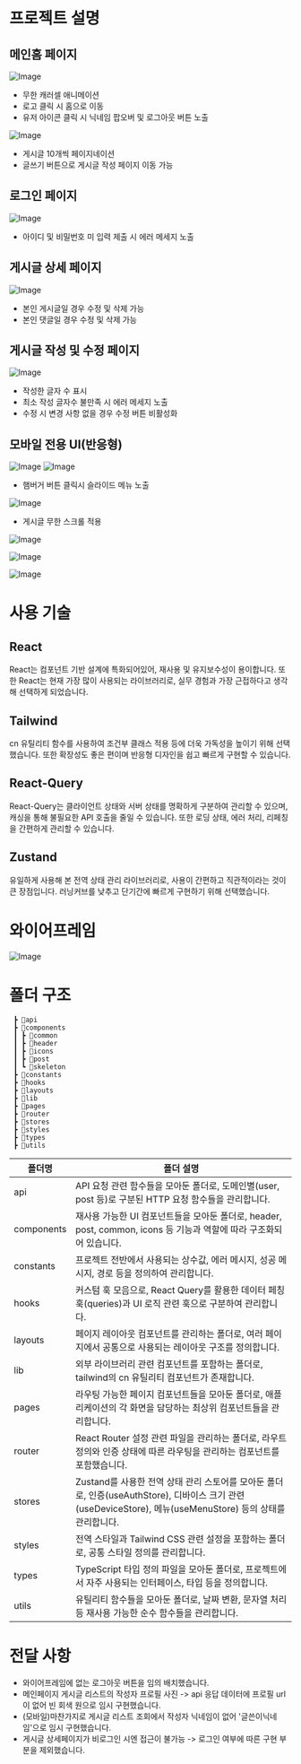 # 프로젝트 설명

## 메인홈 페이지

![Image](https://github.com/user-attachments/assets/8d2fc449-9ef6-4192-b246-0eee06f7f72e)

- 무한 캐러셀 애니메이션
- 로고 클릭 시 홈으로 이동
- 유저 아이콘 클릭 시 닉네임 팝오버 및 로그아웃 버튼 노출

![Image](https://github.com/user-attachments/assets/490172d6-88f7-4b9f-a0c1-3ce328023052)

- 게시글 10개씩 페이지네이션
- 글쓰기 버튼으로 게시글 작성 페이지 이동 가능

## 로그인 페이지

![Image](https://github.com/user-attachments/assets/a1f0157a-0520-4c78-a745-e6b69eac9d74)

- 아이디 및 비밀번호 미 입력 제출 시 에러 메세지 노출

## 게시글 상세 페이지

![Image](https://github.com/user-attachments/assets/780708ee-861c-4b5a-b02f-defe021c501c)

- 본인 게시글일 경우 수정 및 삭제 가능
- 본인 댓글일 경우 수정 및 삭제 가능

## 게시글 작성 및 수정 페이지

![Image](https://github.com/user-attachments/assets/b289168e-28e0-438e-b689-4a90e2c18f6f)

- 작성한 글자 수 표시
- 최소 작성 글자수 불만족 시 에러 메세지 노출
- 수정 시 변경 사항 없을 경우 수정 버튼 비활성화

## 모바일 전용 UI(반응형)

![Image](https://github.com/user-attachments/assets/b233f3af-5a57-4653-af44-1eca62bac3aa)
![Image](https://github.com/user-attachments/assets/a3d6387c-f180-4d53-96b2-f25724ab8a9c)

- 햄버거 버튼 클릭시 슬라이드 메뉴 노출

![Image](https://github.com/user-attachments/assets/8d8297e3-2243-4394-84df-842480382858)

- 게시글 무한 스크롤 적용

![Image](https://github.com/user-attachments/assets/6fef0534-4114-4084-84e2-0b420641ce44)

![Image](https://github.com/user-attachments/assets/766fc946-f2e3-440e-b067-f7eb54f6c19f)

![Image](https://github.com/user-attachments/assets/b96ea655-47a3-4ec8-8798-6369fc816cb0)

# 사용 기술

## React

React는 컴포넌트 기반 설계에 특화되어있어, 재사용 및 유지보수성이 용이합니다. 또한 React는 현재 가장 많이 사용되는 라이브러리로, 실무 경험과 가장 근접하다고 생각해 선택하게 되었습니다.

## Tailwind

cn 유틸리티 함수를 사용하여 조건부 클래스 적용 등에 더욱 가독성을 높이기 위해 선택했습니다. 또한 확장성도 좋은 편이며 반응형 디자인을 쉽고 빠르게 구현할 수 있습니다.

## React-Query

React-Query는 클라이언트 상태와 서버 상태를 명확하게 구분하여 관리할 수 있으며, 캐싱을 통해 불필요한 API 호출을 줄일 수 있습니다. 또한 로딩 상태, 에러 처리, 리페칭을 간편하게 관리할 수 있습니다.

## Zustand

유일하게 사용해 본 전역 상태 관리 라이브러리로, 사용이 간편하고 직관적이라는 것이 큰 장점입니다. 러닝커브를 낮추고 단기간에 빠르게 구현하기 위해 선택했습니다.

# 와이어프레임

![Image](https://github.com/user-attachments/assets/07234f76-8f96-4a7f-9b57-7c38c48fd568)

# 폴더 구조

```📦src
 ┣ 📂api
 ┣ 📂components
 ┃ ┣ 📂common
 ┃ ┣ 📂header
 ┃ ┣ 📂icons
 ┃ ┣ 📂post
 ┃ ┗ 📂skeleton
 ┣ 📂constants
 ┣ 📂hooks
 ┣ 📂layouts
 ┣ 📂lib
 ┣ 📂pages
 ┣ 📂router
 ┣ 📂stores
 ┣ 📂styles
 ┣ 📂types
 ┣ 📂utils
```

| 폴더명     | 폴더 설명                                                                                                                                        |
| ---------- | ------------------------------------------------------------------------------------------------------------------------------------------------ |
| api        | API 요청 관련 함수들을 모아둔 폴더로, 도메인별(user, post 등)로 구분된 HTTP 요청 함수들을 관리합니다.                                            |
| components | 재사용 가능한 UI 컴포넌트들을 모아둔 폴더로, header, post, common, icons 등 기능과 역할에 따라 구조화되어 있습니다.                              |
| constants  | 프로젝트 전반에서 사용되는 상수값, 에러 메시지, 성공 메시지, 경로 등을 정의하여 관리합니다.                                                      |
| hooks      | 커스텀 훅 모음으로, React Query를 활용한 데이터 페칭 훅(queries)과 UI 로직 관련 훅으로 구분하여 관리합니다.                                      |
| layouts    | 페이지 레이아웃 컴포넌트를 관리하는 폴더로, 여러 페이지에서 공통으로 사용되는 레이아웃 구조를 정의합니다.                                        |
| lib        | 외부 라이브러리 관련 컴포넌트를 포함하는 폴더로, tailwind의 cn 유틸리티 컴포넌트가 존재합니다.                                    |
| pages      | 라우팅 가능한 페이지 컴포넌트들을 모아둔 폴더로, 애플리케이션의 각 화면을 담당하는 최상위 컴포넌트들을 관리합니다.                               |
| router     | React Router 설정 관련 파일을 관리하는 폴더로, 라우트 정의와 인증 상태에 따른 라우팅을 관리하는 컴포넌트를 포함했습니다.                                                       |
| stores     | Zustand를 사용한 전역 상태 관리 스토어를 모아둔 폴더로, 인증(useAuthStore), 디바이스 크기 관련(useDeviceStore), 메뉴(useMenuStore) 등의 상태를 관리합니다. |
| styles     | 전역 스타일과 Tailwind CSS 관련 설정을 포함하는 폴더로, 공통 스타일 정의를 관리합니다.                                                           |
| types      | TypeScript 타입 정의 파일을 모아둔 폴더로, 프로젝트에서 자주 사용되는 인터페이스, 타입 등을 정의합니다.                                          |
| utils      | 유틸리티 함수들을 모아둔 폴더로, 날짜 변환, 문자열 처리 등 재사용 가능한 순수 함수들을 관리합니다.                                        |

# 전달 사항

- 와이어프레임에 없는 로그아웃 버튼을 임의 배치했습니다.
- 메인페이지 게시글 리스트의 작성자 프로필 사진 -> api 응답 데이터에 프로필 url이 없어 빈 회색 원으로 임시 구현했습니다.
- (모바일)마찬가지로 게시글 리스트 조회에서 작성자 닉네임이 없어 '글쓴이닉네임'으로 임시 구현했습니다.
- 게시글 상세페이지가 비로그인 시엔 접근이 불가능 -> 로그인 여부에 따른 구현 부분을 제외했습니다.
